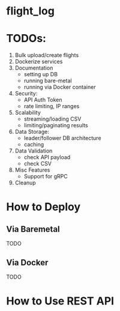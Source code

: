 # flight_log

# TODOs:
1. Bulk upload/create flights
2. Dockerize services
3. Documentation
    - setting up DB
    - running bare-metal
    - running via Docker container
4. Security:
    - API Auth Token
    - rate limiting, IP ranges
5. Scalability
    - streaming/loading CSV
    - limiting/paginating results
6. Data Storage:
    - leader/follower DB architecture
    - caching
7. Data Validation
    - check API payload
    - check CSV
8. Misc Features
    - Support for gRPC
9. Cleanup


# How to Deploy
## Via Baremetal
TODO

## Via Docker
TODO

# How to Use REST API
